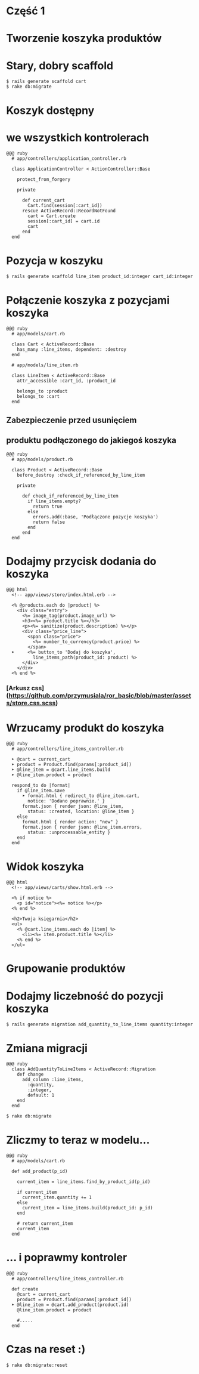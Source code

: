 <!SLIDE title-slide transition=fade>

# Część 1 #

<!SLIDE transition=fade>

# Tworzenie koszyka produktów
  
<!SLIDE commandline incremental transition=fade>
  
# Stary, dobry scaffold

    $ rails generate scaffold cart
    $ rake db:migrate

<!SLIDE smaller transition=fade>

# Koszyk dostępny
# we wszystkich kontrolerach

    @@@ ruby
      # app/controllers/application_controller.rb

      class ApplicationController < ActionController::Base

        protect_from_forgery
        
        private

          def current_cart
            Cart.find(session[:cart_id])
          rescue ActiveRecord::RecordNotFound
            cart = Cart.create
            session[:cart_id] = cart.id
            cart
          end
      end

<!SLIDE commandline incremental small transition=fade>
  
# Pozycja w koszyku

    $ rails generate scaffold line_item product_id:integer cart_id:integer

<!SLIDE small transition=fade>

# Połączenie koszyka z pozycjami koszyka

    @@@ ruby
      # app/models/cart.rb

      class Cart < ActiveRecord::Base
        has_many :line_items, dependent: :destroy
      end
      
      # app/models/line_item.rb
      
      class LineItem < ActiveRecord::Base
        attr_accessible :cart_id, :product_id

        belongs_to :product
        belongs_to :cart
      end

<!SLIDE smaller transition=fade>

## Zabezpieczenie przed usunięciem
## produktu podłączonego do jakiegoś koszyka

    @@@ ruby
      # app/models/product.rb

      class Product < ActiveRecord::Base
        before_destroy :check_if_referenced_by_line_item

        private

          def check_if_referenced_by_line_item
            if line_items.empty?
              return true
            else
              errors.add(:base, 'Podłączone pozycje koszyka')
              return false
            end
          end
      end

<!SLIDE smaller transition=fade>

# Dodajmy przycisk dodania do koszyka
    @@@ html
      <!-- app/views/store/index.html.erb -->

      <% @products.each do |product| %>
        <div class="entry">
          <%= image_tag(product.image_url) %>
          <h3><%= product.title %></h3>
          <p><%= sanitize(product.description) %></p>
          <div class="price_line">
            <span class="price">
              <%= number_to_currency(product.price) %>
            </span>
      ➤     <%= button_to 'Dodaj do koszyka',
              line_items_path(product_id: product) %>
          </div>
        </div>
      <% end %>
### [Arkusz css] (https://github.com/przymusiala/ror_basic/blob/master/assets/store.css.scss)
<!SLIDE smaller transition=fade>

# Wrzucamy produkt do koszyka
    @@@ ruby
      # app/controllers/line_items_controller.rb

      ➤ @cart = current_cart
      ➤ product = Product.find(params[:product_id])
      ➤ @line_item = @cart.line_items.build
      ➤ @line_item.product = product

      respond_to do |format|
        if @line_item.save
          ➤ format.html { redirect_to @line_item.cart,
            notice: 'Dodano poprawnie.' }
          format.json { render json: @line_item,
            status: :created, location: @line_item }
        else
          format.html { render action: "new" }
          format.json { render json: @line_item.errors,
            status: :unprocessable_entity }
        end
      end

<!SLIDE smaller transition=fade>

# Widok koszyka
    
    @@@ html
      <!-- app/views/carts/show.html.erb -->

      <% if notice %>
        <p id="notice"><%= notice %></p>
      <% end %>

      <h2>Twoja księgarnia</h2>
      <ul>    
        <% @cart.line_items.each do |item| %>
          <li><%= item.product.title %></li>
        <% end %>
      </ul>

<!SLIDE transition=fade>

# Grupowanie produktów

<!SLIDE commandline incremental small transition=fade>

# Dodajmy liczebność do pozycji koszyka
    
    $ rails generate migration add_quantity_to_line_items quantity:integer

<!SLIDE smaller transition=fade>

# Zmiana migracji

    @@@ ruby
      class AddQuantityToLineItems < ActiveRecord::Migration
        def change
          add_column :line_items,
            :quantity,
            :integer,
            default: 1
        end
      end

    $ rake db:migrate

<!SLIDE smaller transition=fade>

# Zliczmy to teraz w modelu...
    
    @@@ ruby
      # app/models/cart.rb
      
      def add_product(p_id)

        current_item = line_items.find_by_product_id(p_id)
      
        if current_item
          current_item.quantity += 1
        else
          current_item = line_items.build(product_id: p_id)
        end
        
        # return current_item
        current_item
      end

<!SLIDE smaller transition=fade>

# ... i poprawmy kontroler

    @@@ ruby
      # app/controllers/line_items_controller.rb
      
      def create
        @cart = current_cart
        product = Product.find(params[:product_id])
      ➤ @line_item = @cart.add_product(product.id)
        @line_item.product = product

        #.....
      end

<!SLIDE commandline incremental transition=fade>

# Czas na reset :)

    $ rake db:migrate:reset